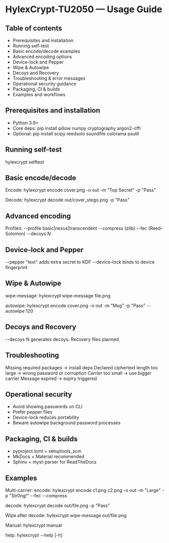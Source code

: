 # HylexCrypt-TU2050 — Usage Guide

Table of contents
-----------------
- Prerequisites and installation
- Running self-test
- Basic encode/decode examples
- Advanced encoding options
- Device-lock and Pepper
- Wipe & Autowipe
- Decoys and Recovery
- Troubleshooting & error messages
- Operational security guidance
- Packaging, CI & builds
- Examples and workflows

Prerequisites and installation
------------------------------
- Python 3.9+
- Core deps:
  pip install pillow numpy cryptography argon2-cffi
- Optional:
  pip install scipy reedsolo soundfile colorama psutil

Running self-test
-----------------
hylexcrypt selftest

Basic encode/decode
-------------------
Encode:
hylexcrypt encode cover.png -o out -m "Top Secret" -p "Pass"

Decode:
hylexcrypt decode out/cover_stego.png -p "Pass"

Advanced encoding
-----------------
Profiles: --profile basic|nexus|transcendent
--compress (zlib)
--fec (Reed–Solomon)
--decoys N

Device-lock and Pepper
----------------------
--pepper "text" adds extra secret to KDF
--device-lock binds to device fingerprint

Wipe & Autowipe
---------------
wipe-message:
hylexcrypt wipe-message file.png

autowipe:
hylexcrypt encode cover.png -o out -m "Msg" -p "Pass" --autowipe 120

Decoys and Recovery
-------------------
--decoys N generates decoys. Recovery files planned.

Troubleshooting
---------------
Missing required packages → install deps
Declared ciphertext length too large → wrong password or corruption
Carrier too small → use bigger carrier
Message expired → expiry triggered

Operational security
--------------------
- Avoid showing passwords on CLI
- Prefer pepper files
- Device-lock reduces portability
- Beware autowipe background password processes

Packaging, CI & builds
----------------------
- pyproject.toml + setuptools_scm
- MkDocs + Material recommended
- Sphinx + myst-parser for ReadTheDocs

Examples
--------
Multi-carrier:
encode:
hylexcrypt encode c1.png c2.png -o out -m "Large" -p "Str0ng!" --fec --compress

decode:
hylexcrypt decode out/file.png -p "Pass"

Wipe after decode:
hylexcrypt wipe-message out/file.png

Manual:
hylexcrypt manual

help:
hylexcrypt --help [-h]
